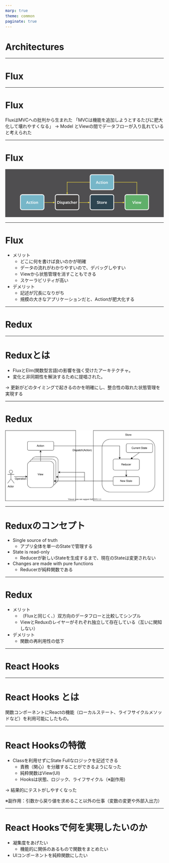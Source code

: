 ```yaml
---
marp: true
theme: common
paginate: true
---
```

<!--
class: title
-->
# Architectures

---

# Flux

---
<!--
class: noclass
_footer: 参考：https://facebook.github.io/flux/
-->

# Flux

FluxはMVCへの批判から生まれた
「MVCは機能を追加しようとするたびに肥大化して壊れやすくなる」
→ Model とViewの間でデータフローが入り乱れていると考えられた

---
<!--
class: main
_footer: 参考：https://github.com/facebook/flux/tree/master/examples/flux-concepts
-->

# Flux
![bg 100%](https://github.com/facebook/flux/blob/master/examples/flux-concepts/flux-simple-f8-diagram-with-client-action-1300w.png?raw=true)

---
# Flux

* メリット
  * どこに何を書けば良いのかが明確
  * データの流れがわかりやすいので、デバッグしやすい
  * Viewから状態管理を消すこともできる
  * スケーラビリティが高い
* デメリット
  * 記述が冗長になりがち
  * 規模の大きなアプリケーションだと、Actionが肥大化する

---
<!--
class: title
-->
# Redux

---
<!--
class: noclass
_footer: 参考：https://redux.js.org/understanding/history-and-design/prior-art
-->

# Reduxとは

* FluxとElm(関数型言語)の影響を強く受けたアーキテクチャ。
* 変化と非同期性を解決するために提唱された。

→ 更新がどのタイミングで起きるのかを明確にし、整合性の取れた状態管理を実現する

---
<!--
class: main
_footer: https://app.diagrams.net/#G1HIdCatMpOyTdhuQAyEpp_Ltx4wdcPIMb
-->
# Redux
![bg 80%](./architecture/redux/redux.svg)

---

# Reduxのコンセプト

* Single source of truth
  * アプリ全体を単一のStateで管理する
* State is read-only
  * Reducerが新しいStateを生成するまで、現在のStateは変更されない
* Changes are made with pure functions
  * Reducerが純粋関数である

---

# Redux

* メリット
  * （Fluxと同じく、）双方向のデータフローと比較してシンプル
  * ViewとReduxのレイヤーがそれぞれ独立して存在している（互いに関知しない）
* デメリット
  * 関数の再利用性の低下

---
<!--
class: title
-->

# React Hooks

---
<!--
class: noclass
-->

# React Hooks とは

関数コンポーネントにReactの機能（ローカルステート、ライフサイクルメソッドなど）を利用可能にしたもの。

---
<!--
_footer: 参考：https://ja.reactjs.org/docs/hooks-intro.html
-->

# React Hooksの特徴
* Classを利用せずにState Fullなロジックを記述できる
  * 責務（関心）を分離することができるようになった
  * 純粋関数はView(UI)
  * Hooksは状態、ロジック、ライフサイクル（※副作用)

→ 結果的にテストがしやすくなった

※副作用：引数から戻り値を求めること以外の仕事（変数の変更や外部入出力）

---
<!--
class: noclass
-->

# React Hooksで何を実現したいのか

* 凝集度をあげたい
  * 機能的に関係のあるもので関数をまとめたい
* UIコンポーネントを純粋関数にしたい
